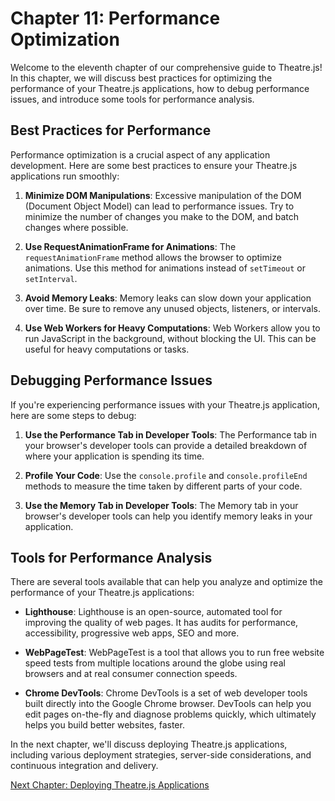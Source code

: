 # Chapter 11: Performance Optimization

Welcome to the eleventh chapter of our comprehensive guide to Theatre.js! In this chapter, we will discuss best practices for optimizing the performance of your Theatre.js applications, how to debug performance issues, and introduce some tools for performance analysis.

## Best Practices for Performance

Performance optimization is a crucial aspect of any application development. Here are some best practices to ensure your Theatre.js applications run smoothly:

1. **Minimize DOM Manipulations**: Excessive manipulation of the DOM (Document Object Model) can lead to performance issues. Try to minimize the number of changes you make to the DOM, and batch changes where possible.

2. **Use RequestAnimationFrame for Animations**: The `requestAnimationFrame` method allows the browser to optimize animations. Use this method for animations instead of `setTimeout` or `setInterval`.

3. **Avoid Memory Leaks**: Memory leaks can slow down your application over time. Be sure to remove any unused objects, listeners, or intervals.

4. **Use Web Workers for Heavy Computations**: Web Workers allow you to run JavaScript in the background, without blocking the UI. This can be useful for heavy computations or tasks.

## Debugging Performance Issues

If you're experiencing performance issues with your Theatre.js application, here are some steps to debug:

1. **Use the Performance Tab in Developer Tools**: The Performance tab in your browser's developer tools can provide a detailed breakdown of where your application is spending its time.

2. **Profile Your Code**: Use the `console.profile` and `console.profileEnd` methods to measure the time taken by different parts of your code.

3. **Use the Memory Tab in Developer Tools**: The Memory tab in your browser's developer tools can help you identify memory leaks in your application.

## Tools for Performance Analysis

There are several tools available that can help you analyze and optimize the performance of your Theatre.js applications:

- **Lighthouse**: Lighthouse is an open-source, automated tool for improving the quality of web pages. It has audits for performance, accessibility, progressive web apps, SEO and more.

- **WebPageTest**: WebPageTest is a tool that allows you to run free website speed tests from multiple locations around the globe using real browsers and at real consumer connection speeds.

- **Chrome DevTools**: Chrome DevTools is a set of web developer tools built directly into the Google Chrome browser. DevTools can help you edit pages on-the-fly and diagnose problems quickly, which ultimately helps you build better websites, faster.

In the next chapter, we'll discuss deploying Theatre.js applications, including various deployment strategies, server-side considerations, and continuous integration and delivery.

[Next Chapter: Deploying Theatre.js Applications](chapter12-deployment.md)

